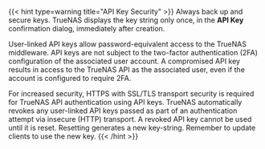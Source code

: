 &NewLine;

{{< hint type=warning title="API Key Security" >}}
Always back up and secure keys.
TrueNAS displays the key string only once, in the **API Key** confirmation dialog, immediately after creation.

User-linked API keys allow password-equivalent access to the TrueNAS middleware.
API keys are not subject to the two-factor authentication (2FA) configuration of the associated user account.
A compromised API key results in access to the TrueNAS API as the associated user, even if the account is configured to require 2FA.

For increased security, HTTPS with SSL/TLS transport security is required for TrueNAS API authentication using API keys.
TrueNAS automatically revokes any user-linked API keys passed as part of an authentication attempt via insecure (HTTP) transport.
A revoked API key cannot be used until it is reset.
Resetting generates a new key-string.
Remember to update clients to use the new key.
{{< /hint >}}
